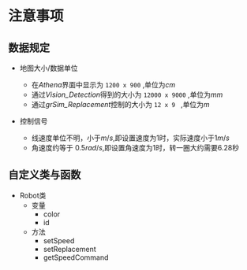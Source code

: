 # 注意事项
## 数据规定
* 地图大小/数据单位
  * 在*Athena*界面中显示为 `1200 x 900` ,单位为$cm$ 
  * 通过*Vision_Detection*得到的大小为 `12000 x 9000` ,单位为$mm$
  * 通过*grSim_Replacement*控制的大小为 `12 x 9 ` ,单位为$m$

* 控制信号
  * 线速度单位不明，小于$m/s$,即设置速度为1时，实际速度小于$1m/s$
  * 角速度约等于 $0.5rad/s$,即设置角速度为1时，转一圈大约需要$6.28$秒

## 自定义类与函数
* Robot类
  * 变量
    * color
    * id
  * 方法
    * setSpeed
    * setReplacement
    * getSpeedCommand